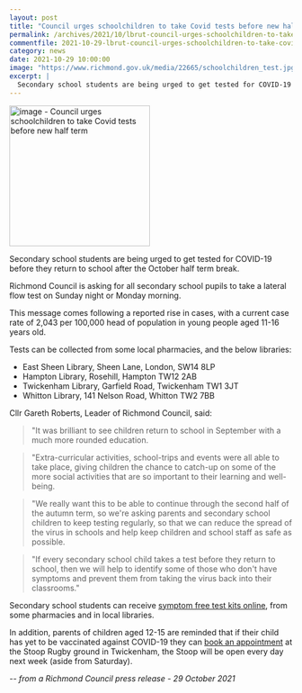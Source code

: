 ```yaml
---
layout: post
title: "Council urges schoolchildren to take Covid tests before new half term"
permalink: /archives/2021/10/lbrut-council-urges-schoolchildren-to-take-covid-tests-before-new-half-term.html
commentfile: 2021-10-29-lbrut-council-urges-schoolchildren-to-take-covid-tests-before-new-half-term
category: news
date: 2021-10-29 10:00:00
image: "https://www.richmond.gov.uk/media/22665/schoolchildren_test.jpg"
excerpt: |
  Secondary school students are being urged to get tested for COVID-19 before  they return to school after the October half term break.
---
```


<img src="https://www.richmond.gov.uk/media/22665/schoolchildren_test.jpg" alt="image - Council urges schoolchildren to take Covid tests before new half term" width="250" class="photo right"  >

Secondary school students are being urged to get tested for COVID-19 before they return to school after the October half term break.

Richmond Council is asking for all secondary school pupils to take a lateral flow test on Sunday night or Monday morning.

This message comes following a reported rise in cases, with a current case rate of 2,043 per 100,000 head of population in young people aged 11-16 years old.

Tests can be collected from some local pharmacies, and the below libraries:

- East Sheen Library, Sheen Lane, London, SW14 8LP
- Hampton Library, Rosehill, Hampton TW12 2AB
- Twickenham Library, Garfield Road, Twickenham TW1 3JT
- Whitton Library, 141 Nelson Road, Whitton TW2 7BB

Cllr Gareth Roberts, Leader of Richmond Council, said:

> "It was brilliant to see children return to school in September with a much more rounded education.

> "Extra-curricular activities, school-trips and events were all able to take place, giving children the chance to catch-up on some of the more social activities that are so important to their learning and well-being.

> "We really want this to be able to continue through the second half of the autumn term, so we're asking parents and secondary school children to keep testing regularly, so that we can reduce the spread of the virus in schools and help keep children and school staff as safe as possible.

> "If every secondary school child takes a test before they return to school, then we will help to identify some of those who don't have symptoms and prevent them from taking the virus back into their classrooms."

Secondary school students can receive [symptom free test kits online](https://www.richmond.gov.uk/services/wellbeing_and_lifestyle/health_protection_information/coronavirus_information/book_lateral_flow_test), from some pharmacies and in local libraries.

In addition, parents of children aged 12-15 are reminded that if their child has yet to be vaccinated against COVID-19 they can [book an appointment](https://swlondonccg.nhs.uk/covid/where-can-you-get-vaccinated/vaccination-walk-in-clinics/) at the Stoop Rugby ground in Twickenham, the Stoop will be open every day next week (aside from Saturday).

<cite>-- from a Richmond Council press release - 29 October 2021</cite>
